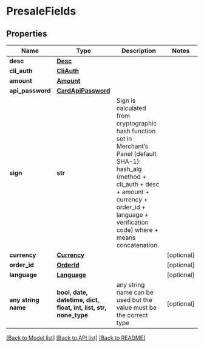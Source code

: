# PresaleFields


## Properties
Name | Type | Description | Notes
------------ | ------------- | ------------- | -------------
**desc** | [**Desc**](Desc.md) |  | 
**cli_auth** | [**CliAuth**](CliAuth.md) |  | 
**amount** | [**Amount**](Amount.md) |  | 
**api_password** | [**CardApiPassword**](CardApiPassword.md) |  | 
**sign** | **str** | Sign is calculated from cryptographic hash function set in Merchant’s Panel (default SHA-1): hash_alg (method + cli_auth + desc + amount + currency + order_id + language + verification code) where + means concatenation. | 
**currency** | [**Currency**](Currency.md) |  | [optional] 
**order_id** | [**OrderId**](OrderId.md) |  | [optional] 
**language** | [**Language**](Language.md) |  | [optional] 
**any string name** | **bool, date, datetime, dict, float, int, list, str, none_type** | any string name can be used but the value must be the correct type | [optional]

[[Back to Model list]](../README.md#documentation-for-models) [[Back to API list]](../README.md#documentation-for-api-endpoints) [[Back to README]](../README.md)


